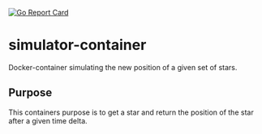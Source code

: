 [![Go Report Card](https://goreportcard.com/badge/git.darknebu.la/GalaxySimulator/simulator-container)](https://goreportcard.com/report/git.darknebu.la/GalaxySimulator/simulator-container)
# simulator-container

Docker-container simulating the new position of a given set of stars.

## Purpose

This containers purpose is to get a star and return the position of the star after a given time delta.